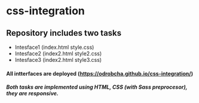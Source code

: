 # css-integration

## Repository includes two tasks 
- Intesface1 (index.html style.css)
- Intesface2 (index2.html style2.css)
- Intesface3 (index2.html style3.css)

#### All intterfaces are deployed  (https://odrobcha.github.io/css-integration/)


##### Both tasks are implemented using HTML, CSS (with Sass preprocesor), they are responsive.


